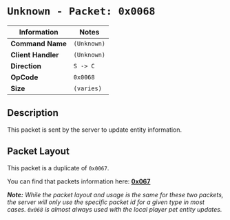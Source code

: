 # `Unknown - Packet: 0x0068`

| Information               | Notes |
|---                        |---    |
| **Command Name**          | `(Unknown)` |
| **Client Handler**        | `(Unknown)` |
| **Direction**             | `S -> C` |
| **OpCode**                | `0x0068` |
| **Size**                  | `(varies)` |

## Description

This packet is sent by the server to update entity information.

## Packet Layout

This packet is a duplicate of `0x0067`.

You can find that packets information here: [**0x067**](/world/server/0x0067/README.md)

_**Note:** While the packet layout and usage is the same for these two packets, the server will only use the specific packet id for a given type in most cases. `0x068` is almost always used with the local player pet entity updates._
